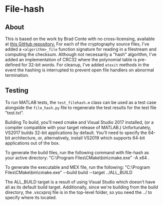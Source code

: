 # File-hash

## About
This is based on the work by Brad Conte with no cross-licensing, available at
[this GitHub repository.](https://github.com/B-Con/crypto-algorithms) For each of the
cryptography source files, I've added a `<algorithm>_file` function signature for reading
in a filestream and computing the checksum. Although not necessarily a "hash" algorithm,
I've added an implementation of CRC32 where the polynomial table is pre-defined for 32-bit words.
For cleanup, I've added `atexit` methods in the event the hashing is interrupted to prevent open
file handlers on abnormal termination.

## Testing
To run MATLAB tests, the `test_filehash.m` class can be used as a test case alongside the `file_hash.py`
file to regenerate the test results for the test file "test.txt".

Building
To build, you'll need cmake and Visual Studio 2017 installed, (or a compiler compatible with your target release of MATLAB.) Unfortunately, VS2017 builds 32-bit applications by default. You'll need to specify the 64-bit architecture, or, alternatively, install VS2019 which supports 64-bit applications out of the box.

To generate the build files, run the following command with file-hash as your active directory: "C:\Program Files\CMake\bin\cmake.exe" -A x64 .

To generate the executable and MEX file, run the following: "C:\Program Files\CMake\bin\cmake.exe" --build build --target ../ALL_BUILD

The ALL_BUILD target is a result of using Visual Studio which doesn't have all as its default build target. Additionally, since we're building from the build directory, the .vscxproj file is in the top-level folder, so you need the ../ to specify where its located.
